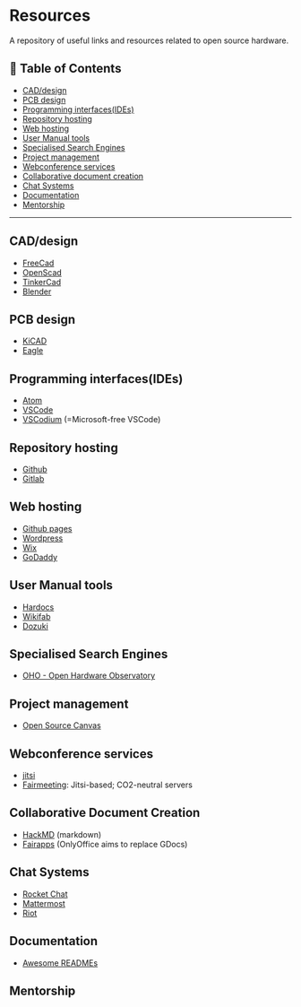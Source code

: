 # Resources
A repository of useful links and resources related to open source hardware. 

## 🚩 Table of Contents

* [CAD/design](#caddesign)
* [PCB design](#pcb-design)
* [Programming interfaces(IDEs)](#programming-interfacesides)
* [Repository hosting](#repository-hosting)
* [Web hosting](#web-hosting)
* [User Manual tools](#user-manual-tools)
* [Specialised Search Engines](#specialised-search-engines)
* [Project management](#project-management)
* [Webconference services](#webconference-services)
* [Collaborative document creation](#collaborative-document-creation)
* [Chat Systems](#chat-systems)
* [Documentation](#documentation)
* [Mentorship](#mentorship)

***

## CAD/design
- [FreeCad](https://www.freecadweb.org/)  
- [OpenScad](https://www.openscad.org/)  
- [TinkerCad](https://www.tinkercad.com/)  
- [Blender](https://www.blender.org/)  

## PCB design
- [KiCAD](https://kicad-pcb.org/)  
- [Eagle](https://www.autodesk.com/products/eagle/overview)  

## Programming interfaces(IDEs)
- [Atom](https://atom.io/)  
- [VSCode](https://code.visualstudio.com/)  
- [VSCodium](https://vscodium.com/) (=Microsoft-free VSCode)

## Repository hosting
- [Github](github.com)  
- [Gitlab](gitlab.com)  

## Web hosting
- [Github pages](https://pages.github.com/)  
- [Wordpress](wordpress.com)  
- [Wix](wix.com)  
- [GoDaddy](https://www.godaddy.com/)  

## User Manual tools
- [Hardocs](https://goscommons.github.io/hardocs-guide/)  
- [Wikifab](https://wikifab.org/)  
- [Dozuki](https://www.dozuki.com/)  

## Specialised Search Engines
- [OHO - Open Hardware Observatory](https://en.oho.wiki/)

## Project management
- [Open Source Canvas](https://opensource.com/sites/default/files/open_source_canvas_700.jpg)

## Webconference services
- [jitsi](https://jitsi.org/)
- [Fairmeeting](https://fairmeeting.net/): Jitsi-based; CO2-neutral servers

## Collaborative Document Creation
- [HackMD](https://hackmd.io/) (markdown)
- [Fairapps](https://fairapps.net/home) (OnlyOffice aims to replace GDocs)

## Chat Systems
- [Rocket Chat](https://rocket.chat/)
- [Mattermost](https://mattermost.com/)
- [Riot](https://about.riot.im/)

## Documentation
- [Awesome READMEs](https://github.com/matiassingers/awesome-readme)

## Mentorship
